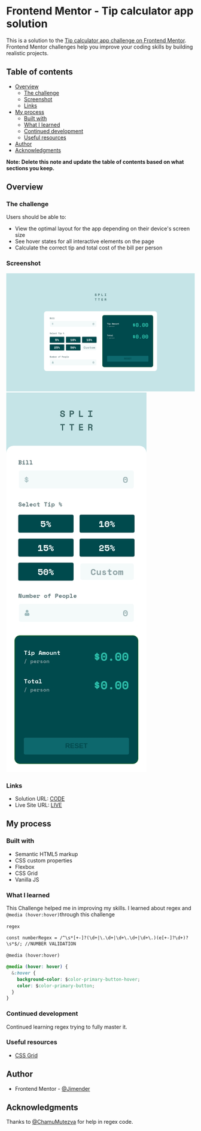 # Frontend Mentor - Tip calculator app solution

This is a solution to the [Tip calculator app challenge on Frontend Mentor](https://www.frontendmentor.io/challenges/tip-calculator-app-ugJNGbJUX). Frontend Mentor challenges help you improve your coding skills by building realistic projects.

## Table of contents

- [Overview](#overview)
  - [The challenge](#the-challenge)
  - [Screenshot](#screenshot)
  - [Links](#links)
- [My process](#my-process)
  - [Built with](#built-with)
  - [What I learned](#what-i-learned)
  - [Continued development](#continued-development)
  - [Useful resources](#useful-resources)
- [Author](#author)
- [Acknowledgments](#acknowledgments)

**Note: Delete this note and update the table of contents based on what sections you keep.**

## Overview

### The challenge

Users should be able to:

- View the optimal layout for the app depending on their device's screen size
- See hover states for all interactive elements on the page
- Calculate the correct tip and total cost of the bill per person

### Screenshot

![](screenshots/ss-1.jpg)
![](screenshots/ss-2.jpg)

### Links

- Solution URL: [CODE](https://github.com/Jimender/tip-calculator)
- Live Site URL: [LIVE](https://jimender.github.io/tip-calculator/)

## My process

### Built with

- Semantic HTML5 markup
- CSS custom properties
- Flexbox
- CSS Grid
- Vanilla JS

### What I learned

This Challenge helped me in improving my skills. I learned about regex and `@media (hover:hover)`through this challenge

`regex`

```JS
const numberRegex = /^\s*[+-]?(\d+|\.\d+|\d+\.\d+|\d+\.)(e[+-]?\d+)?\s*$/; //NUMBER VALIDATION
```

`@media (hover:hover)`

```CSS
@media (hover: hover) {
  &:hover {
    background-color: $color-primary-button-hover;
    color: $color-primary-button;
  }
}
```

### Continued development

Continued learning regex trying to fully master it.

### Useful resources

- [CSS Grid](https://learncssgrid.com/)

## Author

- Frontend Mentor - [@Jimender](https://www.frontendmentor.io/profile/Jimender)

## Acknowledgments

Thanks to [@ChamuMutezva](https://www.frontendmentor.io/profile/ChamuMutezva) for help in regex code.
